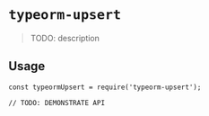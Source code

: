 # `typeorm-upsert`

> TODO: description

## Usage

```
const typeormUpsert = require('typeorm-upsert');

// TODO: DEMONSTRATE API
```
